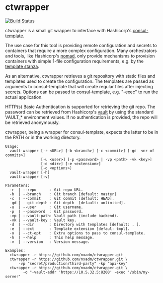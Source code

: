 # ctwrapper 
[![Build Status](https://travis-ci.com/nxadm/ctwrapper.svg?token=3PQd6zsu83EBNA2LAEeq&branch=master)](https://travis-ci.com/nxadm/ctwrapper)

ctwrapper is a small git wrapper to interface with Hashicorp's 
[consul-template](https://github.com/hashicorp/consul-template).

The use case for this tool is providing remote configuration and secrets to
containers that require a more complex configuration. Many orchestrators and 
tools, like Hashicorp's [nomad](https://github.com/hashicorp/nomad), 
only provide mechanisms to provision containers with simple 1-file configuration 
requirements, e.g. by the 
[template stanza](https://www.nomadproject.io/docs/job-specification/template.html).

As an alternative, ctwrapper retrieves a git repository with static files and
templates used to create the configuration. The templates are passed as 
arguments to consul-template that will create regular files after 
injecting secrets. Options can be passed to consul-template, e.g. "-exec" to
run the actual application.

HTTP(s) Basic Authentication is supported for retrieving the git repo. The 
password can be retrieved from Hashicorp's 
[vault](https://github.com/hashicorp/vault) by using the standard
VAULT_* environment values. If no authentication is provided, the repo will be 
retrieved anonymously.

ctwrapper, being a wrapper for consul-template, expects the latter to be in the
PATH or in the working directory.
  
```
Usage:
  vault-wrapper [-r <URL>] [-b <branch>] [-c <commit>] [-gd  <nr of commits>]
                [-u <user>] [-p <password> | -vp <path> -vk <key>]
                [-d <dir>] [-e <extension>] 
                [-o <options>]  
  vault-wrapper [-h]
  vault-wrapper [-v]

Parameters:
  -r  | --repo      : Git repo URL.
  -b  | --branch    : Git branch [default: master]
  -c  | --commit    : Git commit [default: HEAD].
  -gd | --git-depth : Git depth  [default: unlimited].
  -u  | --user      : Git username.
  -p  | --password  : Git password.
  -vp | --vault-path: Vault path (include backend).
  -vk | --vault-key : Vault key.
  -d  | --dir       : Directory with templates [default: . ].
  -e  | --ext       : Template extension [defaul: tmpl].
  -o  | --ct-opt    : Extra options to pass to consul-template.
  -h  | --help      : This help message.
  -v  | --version   : Version message.

Examples:
  ctwrapper -r https://github.com/nxadm/ctwrapper.git
  ctwrapper -r https://github.com/nxadm/ctwrapper.git \ 
      -vp "secret/production/third-party" -kp "api-key"
  ctwrapper -r https://github.com/nxadm/ctwrapper.git \
        -o "-vault-addr 'https://10.5.32.5:8200' -exec '/sbin/my-server'
```
